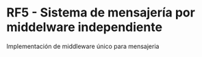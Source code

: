 # RF5 - Sistema de mensajería por middelware independiente


Implementación de middleware único para mensajeria

